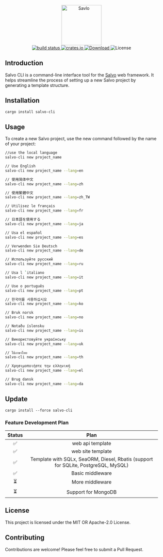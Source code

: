 <div align="center">
    <img alt="Savlo" width="132" src="https://p.sda1.dev/13/9268fb110f27611fa143c7aafbac61ab/monkeybread4352_a_technology_software_logo_for_windseabird_with_8fb4a0df-e233-414e-80a3-cf144ef44209.png" />
</div>
<div align="center">
    <a href="https://github.com/salvo-rs/salvo-cli/actions">
        <img alt="build status" src="https://github.com/salvo-rs/salvo-cli/actions/workflows/rust.yml/badge.svg?branch=main" />
    </a>
    <a href="https://crates.io/crates/salvo-cli">
        <img alt="crates.io" src="https://img.shields.io/crates/v/salvo-cli" />
    </a>
    <a href="https://crates.io/crates/salvo-cli">
        <img alt="Download" src="https://img.shields.io/crates/d/salvo-cli.svg" />
    </a>
    <img alt="License" src="https://img.shields.io/crates/l/salvo-cli.svg" />
</div>

## Introduction

Salvo CLI is a command-line interface tool for the [Salvo](https://github.com/salvo-rs/salvo) web framework. It helps streamline the process of setting up a new Salvo project by generating a template structure.

## Installation

```bash
cargo install salvo-cli
```

## Usage

To create a new Salvo project, use the new command followed by the name of your project:

```bash
//use the local language
salvo-cli new project_name

// Use English
salvo-cli new project_name --lang=en

// 使用简体中文
salvo-cli new project_name --lang=zh

// 使用繁體中文
salvo-cli new project_name --lang=zh_TW

// Utilisez le français
salvo-cli new project_name --lang=fr

// 日本語を使用する
salvo-cli new project_name --lang=ja

// Usa el español
salvo-cli new project_name --lang=es

// Verwenden Sie Deutsch
salvo-cli new project_name --lang=de

// Используйте русский
salvo-cli new project_name --lang=ru

// Usa l `italiano
salvo-cli new project_name --lang=it

// Use o português
salvo-cli new project_name --lang=pt

// 한국어를 사용하십시오
salvo-cli new project_name --lang=ko

// Bruk norsk
salvo-cli new project_name --lang=no

// Notaðu íslensku
salvo-cli new project_name --lang=is

// Використовуйте українську
salvo-cli new project_name --lang=uk

// ใช้ภาษาไทย
salvo-cli new project_name --lang=th

// Χρησιμοποιήστε την ελληνική
salvo-cli new project_name --lang=el

// Brug dansk
salvo-cli new project_name --lang=da
```

## Update

```bashs
cargo install --force salvo-cli
```

### Feature Development Plan

| Status |                                        Plan                                        |
| :----: | :--------------------------------------------------------------------------------: |
|   ✅   |                                  web api template                                  |
|   ✅   |                                 web site template                                  |
|   ✅   | Template with SQLx, SeaORM, Diesel, Rbatis (support for SQLite, PostgreSQL, MySQL) |
|   ✅   |                                  Basic middleware                                  |
|   ⏳   |                                  More middleware                                   |
|   ⏳   |                                Support for MongoDB                                 |

## License

This project is licensed under the MIT OR Apache-2.0 License.

## Contributing

Contributions are welcome! Please feel free to submit a Pull Request.
